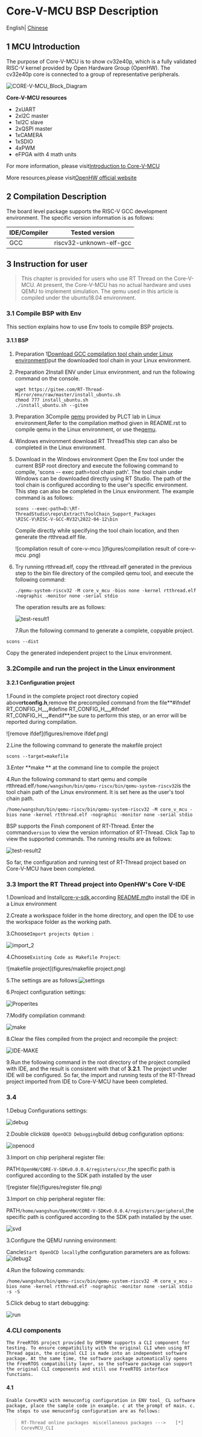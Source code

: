 # Core-V-MCU BSP Description

English| [Chinese](readme.md)

## 1 MCU Introduction

The purpose of Core-V-MCU is to show cv32e40p, which is a fully validated RISC-V kernel provided by Open Hardware Group (OpenHW). The cv32e40p core is connected to a group of representative peripherals.

![CORE-V-MCU_Block_Diagram](figures/CORE-V-MCU_Block_Diagram.png)

**Core-V-MCU resources**

- 2xUART
- 2xI2C master
- 1xI2C slave
- 2xQSPI master
- 1xCAMERA
- 1xSDIO
- 4xPWM
- eFPGA with 4 math units

For more information, please visit[Introduction to Core-V-MCU](https://docs.openhwgroup.org/projects/core-v-mcu/doc-src/overview.html)

More resources,please visit[OpenHW official website](https://www.openhwgroup.org/)

## 2 Compilation Description

The board level package supports the RISC-V GCC development environment. The specific version information is as follows:

| IDE/Compiler | Tested version          |
| ------------ | ----------------------- |
| GCC          | riscv32-unknown-elf-gcc |

## 3 Instruction for user

>This chapter is provided for users who use RT Thread on the Core-V-MCU. At present, the Core-V-MCU has no actual hardware and uses QEMU to implement simulation. The qemu used in this article is compiled under the ubuntu18.04 environment.

### 3.1 Compile BSP with Env

This section explains how to use Env tools to compile BSP projects.

#### 3.1.1 BSP

1. Preparation 1[Download GCC compilation tool chain under Linux environment](https://github.com/Yaochenger/openhw-/tree/master/toolchain))put the downloaded tool chain in your Linux environment.

2. Preparation 2Install ENV under Linux environment, and run the following command on the console.

   ```shell
   wget https://gitee.com/RT-Thread-Mirror/env/raw/master/install_ubuntu.sh
   chmod 777 install_ubuntu.sh
   ./install_ubuntu.sh --gitee
   ```

3. Preparation 3Compile [qemu](https://github.com/plctlab/plct-qemu/tree/plct-corev-upstream-sync-dma) provided by PLCT lab in Linux environment,Refer to the compilation method given in README.rst to compile qemu in the Linux environment, or use the[qemu](https://github.com/Yaochenger/openhw-/releases/tag/qemu-linux).

4. Windows environment download RT Thread[](https://github.com/RT-Thread/rt-thread/archive/refs/heads/master.zip)This step can also be completed in the Linux environment.

5. Download in the Windows environment Open the Env tool under the current BSP root directory and execute the following command to compile, 'scons -- exec path=tool chain path'. The tool chain under Windows can be downloaded directly using RT Studio. The path of the tool chain is configured according to the user's specific environment. This step can also be completed in the Linux environment. The example command is as follows:

   ```shell
   scons --exec-path=D:\RT-ThreadStudio\repo\Extract\ToolChain_Support_Packages
   \RISC-V\RISC-V-GCC-RV32\2022-04-12\bin
   ```

    Compile directly while specifying the tool chain location, and then generate the rtthread.elf file.

   ![compilation result of core-v-mcu ](figures/compilation result of core-v-mcu .png)

6. Try running rtthread.elf, copy the rtthread.elf generated in the previous step to the bin file directory of the compiled qemu tool, and execute the following command:

   ```shell
   ./qemu-system-riscv32 -M core_v_mcu -bios none -kernel rtthread.elf -nographic -monitor none -serial stdio
   ```

   The operation results are as follows:

   ![test-result1](figures/test-result1.png)

   7.Run the following command to generate a complete, copyable project.

```shell
scons --dist
```

Copy the generated independent project to the Linux environment.

### 3.2Compile and run the project in the Linux environment

#### 3.2.1 Configuration project

1.Found in the complete project root directory copied above**rtconfig.h**,remove the precompiled command from the file**#ifndef RT_CONFIG_H__**,**#define RT_CONFIG_H__**,**#ifndef RT_CONFIG_H__**,**#endif**,be sure to perform this step, or an error will be reported during compilation.

![remove ifdef](figures/remove ifdef.png)

2.Line the following command to generate the makefile project

```shell
scons --target=makefile
```

3.Enter **make ** at the command line to compile the project

4.Run the following command to start qemu and compile rtthread.elf`/home/wangshun/bin/qemu-riscv/bin/qemu-system-riscv32`is the tool chain path of the Linux environment. It is set here as the user's tool chain path.

```shell
/home/wangshun/bin/qemu-riscv/bin/qemu-system-riscv32 -M core_v_mcu -bios none -kernel rtthread.elf -nographic -monitor none -serial stdio
```

BSP supports the Finsh component of RT-Thread. Enter the command`version` to view the version information of RT-Thread. Click Tap to view the supported commands. The running results are as follows:

![test-result2](figures/test-result2.png)

So far, the configuration and running test of RT-Thread project based on Core-V-MCU have been completed.

### 3.3 Import the RT Thread project into OpenHW's Core V-IDE

1.Download and Install[core-v-sdk](https://github.com/openhwgroup/core-v-sdk),according [README.md](https://github.com/openhwgroup/core-v-sdk#readme)to install the IDE in a Linux environment

2.Create a workspace folder in the home directory, and open the IDE to use the workspace folder as the working path.

3.Choose`Import projects Option `:

![import_2](figures/import_2.png)

4.Choose`Existing Code as Makefile Project`:

![makefile project](figures/makefile project.png)

5.The settings are as follows:![settings](figures/settings.png)

6.Project configuration settings:

![Properites](figures/Properites.png)

7.Modify compilation command:

![make](figures/make.png)

8.Clear the files compiled from the project and recompile the project:

![IDE-MAKE](figures/IDE-MAKE.png)

9.Run the following command in the root directory of the project compiled with IDE, and the result is consistent with that of **3.2.1**. The project under IDE will be configured. So far, the import and running tests of the RT-Thread project imported from IDE to Core-V-MCU have been completed.

### 3.4

1.Debug Configurations settings:

![debug](figures/debug.png)

2.Double click`GDB OpenOCD Debugging`build debug configuration options:

![openocd](figures/openocd.png)

3.Import on chip peripheral register file:

PATH:`OpenHW/CORE-V-SDKv0.0.0.4/registers/csr`,the specific path is configured according to the SDK path installed by the user

![register file](figures/register file.png)

3.Import on chip peripheral register file:

PATH`/home/wangshun/OpenHW/CORE-V-SDKv0.0.0.4/registers/peripheral`,the specific path is configured according to the SDK path installed by the user.

![svd](figures/svd.png)

3.Configure the QEMU running environment:

Cancle`Start OpenOCD locally`the configuration parameters are as follows:![debug2](figures/debug2.png)

4.Run the following commands:

```shell
/home/wangshun/bin/qemu-riscv/bin/qemu-system-riscv32 -M core_v_mcu -bios none -kernel rtthread.elf -nographic -monitor none -serial stdio -s -S
```

5.Click debug to start debugging:

![run](figures/run.png)

### 4.CLI components

	The FreeRTOS project provided by OPENHW supports a CLI component for testing. To ensure compatibility with the original CLI when using RT Thread again, the original CLI is made into an independent software package. At the same time, the software package automatically opens the FreeRTOS compatibility layer, so the software package can support the original CLI components and still use FreeRTOS interface functions.

#### 4.1

	Enable CorevMCU with menuconfig configuration in ENV tool_ CL software package, place the sample code in example. c at the prompt of main. c. The steps to use menuconfig configuration are as follows:

> `RT-Thread online packages`
>    ` miscellaneous packages --->`
>      `   [*] CorevMCU_CLI`